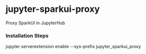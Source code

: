 # jupyter-sparkui-proxy
Proxy SparkUI in JupyterHub
### Installation Steps

jupyter serverextension enable --sys-prefix jupyter_sparkui_proxy
